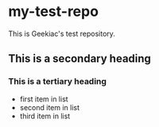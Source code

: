 # my-test-repo
This is Geekiac's test repository.

## This is a secondary heading
### This is a tertiary heading

* first item in list
* second item in list
* third item in list
